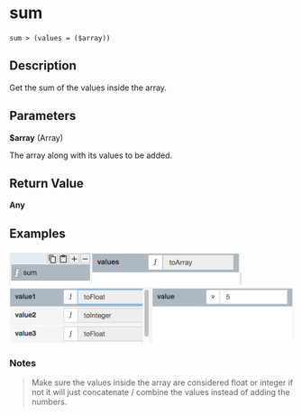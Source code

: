 # sum

	sum > (values = ($array))

## Description

Get the sum of the values inside the array.

## Parameters

**$array** (Array)

The array along with its values to be added.

## Return Value

**Any**

## Examples

![](sum1.png?raw=true)
![](sum2.png?raw=true)

### Notes
> Make sure the values inside the array are considered float or integer if not it will just concatenate / combine the values instead of adding the numbers.

